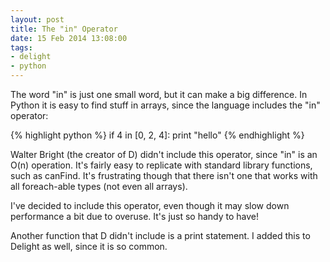 ```yaml
---
layout: post
title: The "in" Operator
date: 15 Feb 2014 13:08:00
tags:
- delight
- python
---
```


The word "in" is just one small word, but it can make a big difference. In Python it is easy to find stuff in arrays, since the language includes the "in" operator:

{% highlight python %}
if 4 in [0, 2, 4]:
	print "hello"
{% endhighlight %}

Walter Bright (the creator of D) didn't include this operator, since "in" is an O(n) operation. It's fairly easy to replicate with standard library functions, such as canFind. It's frustrating though that there isn't one that works with all foreach-able types (not even all arrays). 

I've decided to include this operator, even though it may slow down performance a bit due to overuse. It's just so handy to have!

Another function that D didn't include is a print statement. I added this to Delight as well, since it is so common.

